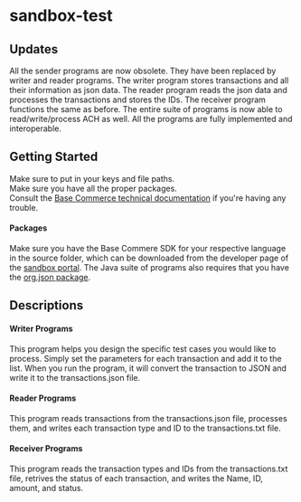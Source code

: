 # sandbox-test
## Updates
All the sender programs are now obsolete. They have been replaced by writer and reader programs.
The writer program stores transactions and all their information as json data. The reader program reads the json
data and processes the transactions and stores the IDs. The receiver program functions the same as before. The entire suite of programs is now able to read/write/process ACH as well. All the programs are fully implemented and interoperable.

## Getting Started
Make sure to put in your keys and file paths.  
Make sure you have all the proper packages.  
Consult the [Base Commerce technical documentation](https://confluence.basecommerce.net/bctd) if you're having any trouble.  

#### Packages
Make sure you have the Base Commere SDK for your respective language in the source folder, which can be downloaded from the developer page of the [sandbox portal](https://my.basecommercesandbox.com/).
The Java suite of programs also requires that you have the [org.json package](https://github.com/stleary/JSON-java).

## Descriptions
#### Writer Programs
This program helps you design the specific test cases you would like to process. Simply set the parameters for each transaction and add it to the list. When you run the program, it will convert the transaction to JSON and write it to the transactions.json file. 

#### Reader Programs
This program reads transactions from the transactions.json file, processes them, and writes each transaction type and ID to the transactions.txt file.

#### Receiver Programs
This program reads the transaction types and IDs from the transactions.txt file, retrives the status of each transaction, and writes the
Name, ID, amount, and status.
